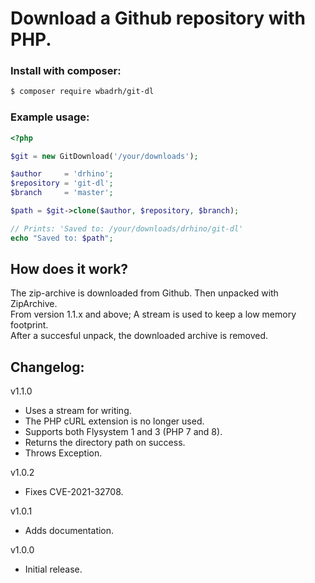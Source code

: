 # Download a Github repository with PHP.

### Install with composer:

```sh
$ composer require wbadrh/git-dl
```

### Example usage:

```php
<?php

$git = new GitDownload('/your/downloads');

$author     = 'drhino';
$repository = 'git-dl';
$branch     = 'master';

$path = $git->clone($author, $repository, $branch);

// Prints: 'Saved to: /your/downloads/drhino/git-dl'
echo "Saved to: $path";

```

## How does it work?

The zip-archive is downloaded from Github. Then unpacked with ZipArchive.
<br>From version 1.1.x and above; A stream is used to keep a low memory footprint.
<br>After a succesful unpack, the downloaded archive is removed.

## Changelog:

v1.1.0
- Uses a stream for writing.
- The PHP cURL extension is no longer used.
- Supports both Flysystem 1 and 3 (PHP 7 and 8).
- Returns the directory path on success.
- Throws Exception.

v1.0.2
- Fixes CVE-2021-32708.

v1.0.1
- Adds documentation.

v1.0.0
- Initial release.
